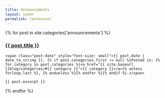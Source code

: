 ```yaml
---
title: Announcements
layout: inner
permalink: /announce/
---
```

<div>
  {% for post in site.categories['announcements'] %}
  <div class="post-list">
    <h3 class="post-title">
      <a href="{{ post.url }}">
        {{ post.title }}
      </a>
    </h3>

    <span class="post-date" style="font-size: small">{{ post.date | date_to_string }}. {% if post.categories.first != null %}Posted in: {% for category in post.categories %}<a href="{{ site.baseurl }}blog/categories/#{{ category }}">{{ category }}</a>{% unless forloop.last %}, {% endunless %}{% endfor %}{% endif %}.</span>

    {{ post.excerpt }}
  </div>
  {% endfor %}
</div>
